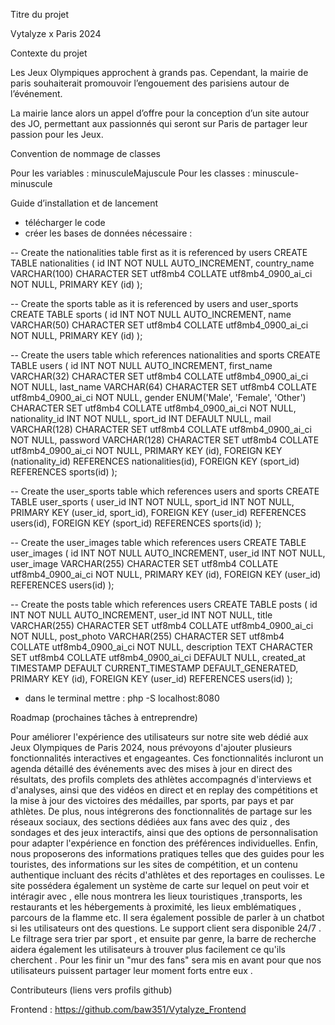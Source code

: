 Titre du projet

  Vytalyze x Paris 2024

Contexte du projet

  Les Jeux Olympiques approchent à grands pas. Cependant, la mairie de paris souhaiterait promouvoir l’engouement des parisiens autour de l’événement.

  La mairie lance alors un appel d’offre pour la conception d’un site autour des JO, permettant aux passionnés qui seront sur Paris de partager leur passion pour les Jeux.

Convention de nommage de classes

  Pour les variables : minusculeMajuscule
  Pour les classes : minuscule-minuscule

Guide d’installation et de lancement

  - télécharger le code
  - créer les bases de données nécessaire :


-- Create the nationalities table first as it is referenced by users
CREATE TABLE nationalities (
    id INT NOT NULL AUTO_INCREMENT,
    country_name VARCHAR(100) CHARACTER SET utf8mb4 COLLATE utf8mb4_0900_ai_ci NOT NULL,
    PRIMARY KEY (id)
);

-- Create the sports table as it is referenced by users and user_sports
CREATE TABLE sports (
    id INT NOT NULL AUTO_INCREMENT,
    name VARCHAR(50) CHARACTER SET utf8mb4 COLLATE utf8mb4_0900_ai_ci NOT NULL,
    PRIMARY KEY (id)
);

-- Create the users table which references nationalities and sports
CREATE TABLE users (
    id INT NOT NULL AUTO_INCREMENT,
    first_name VARCHAR(32) CHARACTER SET utf8mb4 COLLATE utf8mb4_0900_ai_ci NOT NULL,
    last_name VARCHAR(64) CHARACTER SET utf8mb4 COLLATE utf8mb4_0900_ai_ci NOT NULL,
    gender ENUM('Male', 'Female', 'Other') CHARACTER SET utf8mb4 COLLATE utf8mb4_0900_ai_ci NOT NULL,
    nationality_id INT NOT NULL,
    sport_id INT DEFAULT NULL,
    mail VARCHAR(128) CHARACTER SET utf8mb4 COLLATE utf8mb4_0900_ai_ci NOT NULL,
    password VARCHAR(128) CHARACTER SET utf8mb4 COLLATE utf8mb4_0900_ai_ci NOT NULL,
    PRIMARY KEY (id),
    FOREIGN KEY (nationality_id) REFERENCES nationalities(id),
    FOREIGN KEY (sport_id) REFERENCES sports(id)
);

-- Create the user_sports table which references users and sports
CREATE TABLE user_sports (
    user_id INT NOT NULL,
    sport_id INT NOT NULL,
    PRIMARY KEY (user_id, sport_id),
    FOREIGN KEY (user_id) REFERENCES users(id),
    FOREIGN KEY (sport_id) REFERENCES sports(id)
);

-- Create the user_images table which references users
CREATE TABLE user_images (
    id INT NOT NULL AUTO_INCREMENT,
    user_id INT NOT NULL,
    user_image VARCHAR(255) CHARACTER SET utf8mb4 COLLATE utf8mb4_0900_ai_ci NOT NULL,
    PRIMARY KEY (id),
    FOREIGN KEY (user_id) REFERENCES users(id)
);

-- Create the posts table which references users
CREATE TABLE posts (
    id INT NOT NULL AUTO_INCREMENT,
    user_id INT NOT NULL,
    title VARCHAR(255) CHARACTER SET utf8mb4 COLLATE utf8mb4_0900_ai_ci NOT NULL,
    post_photo VARCHAR(255) CHARACTER SET utf8mb4 COLLATE utf8mb4_0900_ai_ci NOT NULL,
    description TEXT CHARACTER SET utf8mb4 COLLATE utf8mb4_0900_ai_ci DEFAULT NULL,
    created_at TIMESTAMP DEFAULT CURRENT_TIMESTAMP DEFAULT_GENERATED,
    PRIMARY KEY (id),
    FOREIGN KEY (user_id) REFERENCES users(id)
);



  - dans le terminal mettre : php -S localhost:8080

Roadmap (prochaines tâches à entreprendre)
  
  Pour améliorer l'expérience des utilisateurs sur notre site web dédié aux Jeux Olympiques de Paris 2024, nous prévoyons d'ajouter plusieurs fonctionnalités interactives et engageantes. Ces fonctionnalités incluront un agenda détaillé des événements avec des mises à jour en direct des résultats, des profils complets des athlètes accompagnés d'interviews et d'analyses, ainsi que des vidéos en direct et en replay des compétitions et la mise à jour des victoires des médailles, par sports, par pays et par athlètes. De plus, nous intégrerons des fonctionnalités de partage sur les réseaux sociaux, des sections dédiées aux fans avec des quiz , des sondages et des jeux interactifs, ainsi que des options de personnalisation pour adapter l'expérience en fonction des préférences individuelles. Enfin, nous proposerons des informations pratiques telles que des guides pour les touristes, des informations sur les sites de compétition, et un contenu authentique incluant des récits d'athlètes et des reportages en coulisses. Le site possédera également un système de carte sur lequel on peut voir et intéragir avec , elle nous montrera les lieux touristiques ,transports, les restaurants et les hébergements à proximité, les lieux emblématiques , parcours de la flamme etc. Il sera également possible de parler à un chatbot si les utilisateurs ont des questions. Le support client sera disponible 24/7 . Le filtrage sera trier par sport , et ensuite par genre, la barre de recherche aidera également les utilisateurs à trouver plus facilement ce qu'ils cherchent . Pour les finir un "mur des fans" sera mis en avant pour que nos utilisateurs puissent partager leur moment forts entre eux .

Contributeurs (liens vers profils github)

Frontend : https://github.com/baw351/Vytalyze_Frontend
